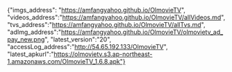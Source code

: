 {"imgs_address": "https://amfangyahoo.github.io/OlmovieTV", "videos_address":"https://amfangyahoo.github.io/OlmovieTV/allVideos.md", "tvs_address":"https://amfangyahoo.github.io/OlmovieTV/allTvs.md", "adImg_address":"https://amfangyahoo.github.io/OlmovieTV/olmovietv_ad_pay_new.png", "latest_version":"20", "accessLog_address":"http://54.65.192.133/OlmovieTV", "latest_apkurl":"https://olmovietv.s3.ap-northeast-1.amazonaws.com/OlmovieTV_1.6.8.apk"}
